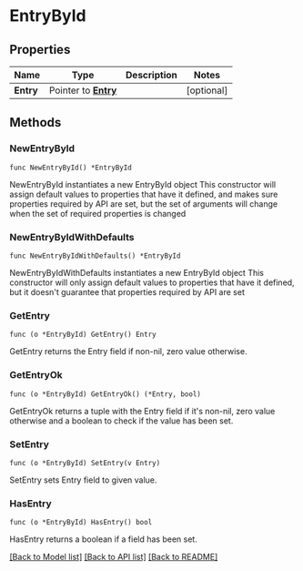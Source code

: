 # EntryById

## Properties

Name | Type | Description | Notes
------------ | ------------- | ------------- | -------------
**Entry** | Pointer to [**Entry**](Entry.md) |  | [optional] 

## Methods

### NewEntryById

`func NewEntryById() *EntryById`

NewEntryById instantiates a new EntryById object
This constructor will assign default values to properties that have it defined,
and makes sure properties required by API are set, but the set of arguments
will change when the set of required properties is changed

### NewEntryByIdWithDefaults

`func NewEntryByIdWithDefaults() *EntryById`

NewEntryByIdWithDefaults instantiates a new EntryById object
This constructor will only assign default values to properties that have it defined,
but it doesn't guarantee that properties required by API are set

### GetEntry

`func (o *EntryById) GetEntry() Entry`

GetEntry returns the Entry field if non-nil, zero value otherwise.

### GetEntryOk

`func (o *EntryById) GetEntryOk() (*Entry, bool)`

GetEntryOk returns a tuple with the Entry field if it's non-nil, zero value otherwise
and a boolean to check if the value has been set.

### SetEntry

`func (o *EntryById) SetEntry(v Entry)`

SetEntry sets Entry field to given value.

### HasEntry

`func (o *EntryById) HasEntry() bool`

HasEntry returns a boolean if a field has been set.


[[Back to Model list]](../README.md#documentation-for-models) [[Back to API list]](../README.md#documentation-for-api-endpoints) [[Back to README]](../README.md)


